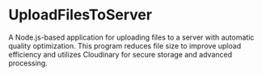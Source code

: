 # UploadFilesToServer
A Node.js-based application for uploading files to a server with automatic quality optimization. This program reduces file size to improve upload efficiency and utilizes Cloudinary for secure storage and advanced processing.
